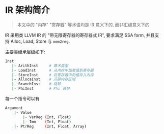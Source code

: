 # IR 架构简介

> 本文中的 "内存" "寄存器" 等术语均是 IR 意义下的, 而非汇编意义下的

IR 采用类 LLVM IR 的 "带无限寄存器的寄存器式 IR", 要求满足 SSA form, 并且支持 Alloc, Load, Store 与 `mem2reg`.

主要类继承层级如下:

```sh
Inst
   |- ArithInst     # 算术类型
   |- LoadInst      # 从内存中加载值到寄存器 
   |- StoreInst     # 将寄存器中的值存入内存
   |- AllocaInst    # 开辟内存区域
   |- BranchInst    # 跳转
   |- PhiInst       # Phi 语句
```

每一个指令可以有 

```sh
Argument
    |- Value
        |- VarReg (Int, Float)
        |- Imm    (Int, Float)
    |- PtrReg     (Int, Float, Array)
```